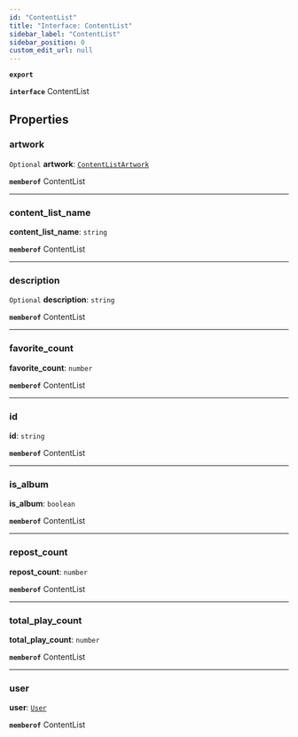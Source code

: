 ```yaml
---
id: "ContentList"
title: "Interface: ContentList"
sidebar_label: "ContentList"
sidebar_position: 0
custom_edit_url: null
---
```


**`export`**

**`interface`** ContentList

## Properties

### artwork

 `Optional` **artwork**: [`ContentListArtwork`](ContentListArtwork.md)

**`memberof`** ContentList

___

### content\_list\_name

 **content\_list\_name**: `string`

**`memberof`** ContentList

___

### description

 `Optional` **description**: `string`

**`memberof`** ContentList

___

### favorite\_count

 **favorite\_count**: `number`

**`memberof`** ContentList

___

### id

 **id**: `string`

**`memberof`** ContentList

___

### is\_album

 **is\_album**: `boolean`

**`memberof`** ContentList

___

### repost\_count

 **repost\_count**: `number`

**`memberof`** ContentList

___

### total\_play\_count

 **total\_play\_count**: `number`

**`memberof`** ContentList

___

### user

 **user**: [`User`](User.md)

**`memberof`** ContentList

